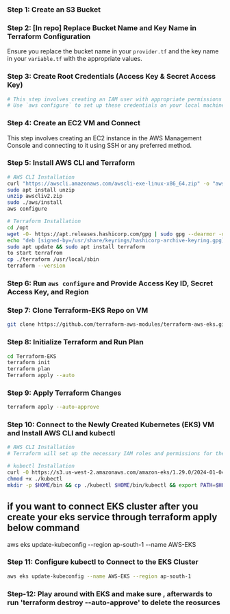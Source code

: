

### Step 1: Create an S3 Bucket

### Step 2: [In repo] Replace Bucket Name and Key Name in Terraform Configuration
Ensure you replace the bucket name in your `provider.tf` and the key name in your `variable.tf` with the appropriate values.

### Step 3: Create Root Credentials (Access Key & Secret Access Key)
```bash
# This step involves creating an IAM user with appropriate permissions in the AWS Management Console, then generating access keys for that user.
# Use `aws configure` to set up these credentials on your local machine.
```

### Step 4: Create an EC2 VM and Connect 
This step involves creating an EC2 instance in the AWS Management Console and connecting to it using SSH or any preferred method.

### Step 5: Install AWS CLI and Terraform
```bash
# AWS CLI Installation
curl "https://awscli.amazonaws.com/awscli-exe-linux-x86_64.zip" -o "awscliv2.zip"
sudo apt install unzip
unzip awscliv2.zip
sudo ./aws/install
aws configure

# Terraform Installation
cd /opt
wget -O- https://apt.releases.hashicorp.com/gpg | sudo gpg --dearmor -o /usr/share/keyrings/hashicorp-archive-keyring.gpg
echo "deb [signed-by=/usr/share/keyrings/hashicorp-archive-keyring.gpg] https://apt.releases.hashicorp.com $(lsb_release -cs) main" | sudo tee /etc/apt/sources.list.d/hashicorp.list
sudo apt update && sudo apt install terraform
to start terrafrom 
cp ./terraform /usr/local/sbin
terraform --version
```

### Step 6: Run `aws configure` and Provide Access Key ID, Secret Access Key, and Region

### Step 7: Clone Terraform-EKS Repo on VM
```bash
git clone https://github.com/terraform-aws-modules/terraform-aws-eks.git
```

### Step 8: Initialize Terraform and Run Plan
```bash
cd Terraform-EKS
terraform init
terraform plan
Terraform apply --auto
```

### Step 9: Apply Terraform Changes
```bash
terraform apply --auto-approve
```

### Step 10: Connect to the Newly Created Kubernetes (EKS) VM and Install AWS CLI and kubectl
```bash
# AWS CLI Installation
# Terraform will set up the necessary IAM roles and permissions for the EC2 instance to interact with AWS services.

# kubectl Installation
curl -O https://s3.us-west-2.amazonaws.com/amazon-eks/1.29.0/2024-01-04/bin/linux/amd64/kubectl
chmod +x ./kubectl
mkdir -p $HOME/bin && cp ./kubectl $HOME/bin/kubectl && export PATH=$HOME/bin:$PATH
```
## if you want to connect EKS cluster after you create your eks service through terraform apply below command

aws eks update-kubeconfig --region ap-south-1 --name AWS-EKS


### Step 11: Configure kubectl to Connect to the EKS Cluster
```bash
aws eks update-kubeconfig --name AWS-EKS --region ap-south-1
```

### Step-12: Play around with EKS and make sure , afterwards to run 'terraform destroy --auto-approve' to delete the reosurces
